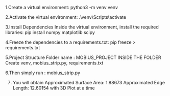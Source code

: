 1.Create a virtual environment:
python3 -m venv venv

2.Activate the virtual environment:
.\venv\Scripts\activate

3.Install Dependencies
Inside the virtual environment, install the required libraries:
pip install numpy matplotlib scipy

4.Freeze the dependencies to a requirements.txt:
pip freeze > requirements.txt

5.Project Structure
Folder name : MOBIUS_PROJECT
INSIDE THE FOLDER Create 
 venv,
 mobius_strip.py,
 requirements.txt

6.Then simply run : mobius_strip.py

7. You will obtain 
Approximated Surface Area: 1.88673
Approximated Edge Length: 12.60154 with 3D Plot at a time

